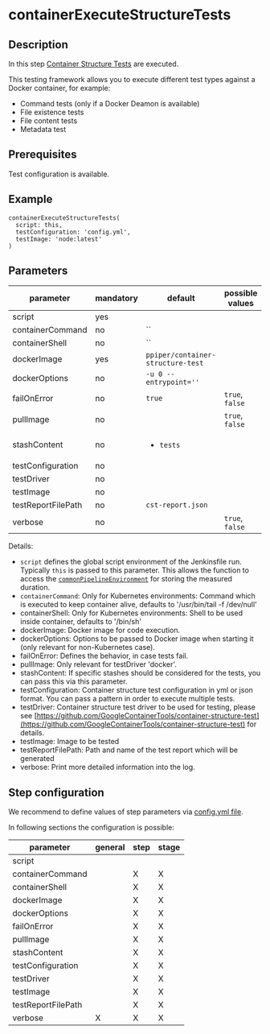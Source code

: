 # containerExecuteStructureTests

## Description

In this step [Container Structure Tests](https://github.com/GoogleContainerTools/container-structure-test) are executed.

This testing framework allows you to execute different test types against a Docker container, for example:

* Command tests (only if a Docker Deamon is available)
* File existence tests
* File content tests
* Metadata test

## Prerequisites

Test configuration is available.

## Example

```
containerExecuteStructureTests(
  script: this,
  testConfiguration: 'config.yml',
  testImage: 'node:latest'
)
```

## Parameters

| parameter | mandatory | default | possible values |
| ----------|-----------|---------|-----------------|
|script|yes|||
|containerCommand|no|``||
|containerShell|no|``||
|dockerImage|yes|`ppiper/container-structure-test`||
|dockerOptions|no|`-u 0 --entrypoint=''`||
|failOnError|no|`true`|`true`, `false`|
|pullImage|no||`true`, `false`|
|stashContent|no|<ul><li>`tests`</li></ul>||
|testConfiguration|no|||
|testDriver|no|||
|testImage|no|||
|testReportFilePath|no|`cst-report.json`||
|verbose|no||`true`, `false`|

Details:

* `script` defines the global script environment of the Jenkinsfile run. Typically `this` is passed to this parameter. This allows the function to access the [`commonPipelineEnvironment`](commonPipelineEnvironment.md) for storing the measured duration.
* `containerCommand`: Only for Kubernetes environments: Command which is executed to keep container alive, defaults to '/usr/bin/tail -f /dev/null'
* containerShell: Only for Kubernetes environments: Shell to be used inside container, defaults to '/bin/sh'
* dockerImage: Docker image for code execution.
* dockerOptions: Options to be passed to Docker image when starting it (only relevant for non-Kubernetes case).
* failOnError: Defines the behavior, in case tests fail.
* pullImage: Only relevant for testDriver 'docker'.
* stashContent: If specific stashes should be considered for the tests, you can pass this via this parameter.
* testConfiguration: Container structure test configuration in yml or json format. You can pass a pattern in order to execute multiple tests.
* testDriver: Container structure test driver to be used for testing, please see [https://github.com/GoogleContainerTools/container-structure-test](https://github.com/GoogleContainerTools/container-structure-test) for details.
* testImage: Image to be tested
* testReportFilePath: Path and name of the test report which will be generated
* verbose: Print more detailed information into the log.

## Step configuration

We recommend to define values of step parameters via [config.yml file](../configuration.md).

In following sections the configuration is possible:

| parameter | general | step | stage |
| ----------|-----------|---------|-----------------|
|script||||
|containerCommand||X|X|
|containerShell||X|X|
|dockerImage||X|X|
|dockerOptions||X|X|
|failOnError||X|X|
|pullImage||X|X|
|stashContent||X|X|
|testConfiguration||X|X|
|testDriver||X|X|
|testImage||X|X|
|testReportFilePath||X|X|
|verbose|X|X|X|
